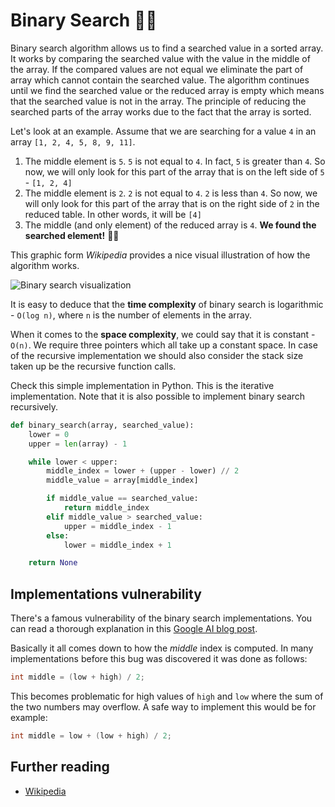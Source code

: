 # Binary Search 🕵️‍♂️

Binary search algorithm allows us to find a searched value in a sorted array. It works by comparing
the searched value with the value in the middle of the array. If the compared values are not equal
we eliminate the part of array which cannot contain the searched value. The algorithm continues
until we find the searched value or the reduced array is empty which means that the searched value
is not in the array. The principle of reducing the searched parts of the array works due to the fact
that the array is sorted.

Let's look at an example. Assume that we are searching for a value `4` in an array
`[1, 2, 4, 5, 8, 9, 11]`.

1. The middle element is `5`. `5` is not equal to `4`. In fact, `5` is greater than `4`. So now, we
   will only look for this part of the array that is on the left side of `5` - `[1, 2, 4]`
2. The middle element is `2`. `2` is not equal to `4`. `2` is less than `4`. So now, we will only
   look for this part of the array that is on the right side of `2` in the reduced table. In other
   words, it will be `[4]`
3. The middle (and only element) of the reduced array is `4`. **We found the searched element!**
   🍾🎊

This graphic form _Wikipedia_ provides a nice visual illustration of how the algorithm works.

![Binary search visualization](https://upload.wikimedia.org/wikipedia/commons/8/83/Binary_Search_Depiction.svg)

It is easy to deduce that the **time complexity** of binary search is logarithmic - `O(log n)`,
where `n` is the number of elements in the array.

When it comes to the **space complexity**, we could say that it is constant - `O(n)`. We require
three pointers which all take up a constant space. In case of the recursive implementation we should
also consider the stack size taken up be the recursive function calls.

Check this simple implementation in Python. This is the iterative implementation. Note that it is
also possible to implement binary search recursively.

```python
def binary_search(array, searched_value):
    lower = 0
    upper = len(array) - 1

    while lower < upper:
        middle_index = lower + (upper - lower) // 2
        middle_value = array[middle_index]

        if middle_value == searched_value:
            return middle_index
        elif middle_value > searched_value:
            upper = middle_index - 1
        else:
            lower = middle_index + 1

    return None
```

## Implementations vulnerability

There's a famous vulnerability of the binary search implementations. You can read a thorough
explanation in this
[Google AI blog post](https://ai.googleblog.com/2006/06/extra-extra-read-all-about-it-nearly.html).

Basically it all comes down to how the _middle_ index is computed. In many implementations before
this bug was discovered it was done as follows:

```java
int middle = (low + high) / 2;
```

This becomes problematic for high values of `high` and `low` where the sum of the two numbers may
overflow. A safe way to implement this would be for example:

```java
int middle = low + (low + high) / 2;
```

## Further reading

- [Wikipedia](https://en.wikipedia.org/wiki/Binary_search_algorithm)
